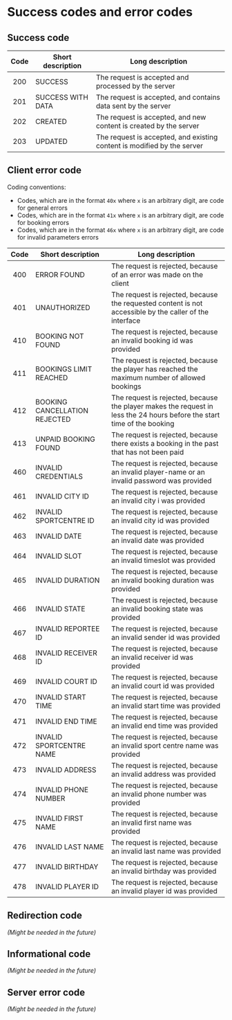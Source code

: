 Success codes and error codes
===


Success code
---

| Code | Short description | Long description |
|:----:|-------------------|------------------|
| 200 | SUCCESS | The request is accepted and processed by the server|
| 201 | SUCCESS WITH DATA | The request is accepted, and contains data sent by the server |
| 202 | CREATED | The request is accepted, and new content is created by the server |
| 203 | UPDATED | The request is accepted, and existing content is modified by the server |


Client error code
---

Coding conventions:
+ Codes, which are in the format `40x` where `x` is an arbitrary digit, are code for general errors
+ Codes, which are in the format `41x` where `x` is an arbitrary digit, are code for booking errors
+ Codes, which are in the format `46x` where `x` is an arbitrary digit, are code for invalid parameters errors

| Code | Short description | Long description |
|:----:|-------------------|------------------|
| 400 | ERROR FOUND | The request is rejected, because of an error was made on the client |
| 401 | UNAUTHORIZED | The request is rejected, because the requested content is not accessible by the caller of the interface |
| 410 | BOOKING NOT FOUND | The request is rejected, because an invalid booking id was provided |
| 411 | BOOKINGS LIMIT REACHED | The request is rejected, because the player has reached the maximum number of allowed bookings |
| 412 | BOOKING CANCELLATION REJECTED | The request is rejected, because the player makes the request in less the 24 hours before the start time of the booking|
| 413 | UNPAID BOOKING FOUND | The request is rejected, because there exists a booking in the past that has not been paid|
| 460 | INVALID CREDENTIALS | The request is rejected, because an invalid player-name or an invalid password was provided |
| 461 | INVALID CITY ID | The request is rejected, because an invalid city i was provided |
| 462 | INVALID SPORTCENTRE ID | The request is rejected, because an invalid city id was provided |
| 463 | INVALID DATE | The request is rejected, because an invalid date was provided |
| 464 | INVALID SLOT | The request is rejected, because an invalid timeslot was provided |
| 465 | INVALID DURATION | The request is rejected, because an invalid booking duration was provided |
| 466 | INVALID STATE | The request is rejected, because an invalid booking state was provided |
| 467 | INVALID REPORTEE ID | The request is rejected, because an invalid sender id was provided |
| 468 | INVALID RECEIVER ID | The request is rejected, because an invalid receiver id was provided |
| 469 | INVALID COURT ID | The request is rejected, because an invalid court id was provided |
| 470 | INVALID START TIME | The request is rejected, because an invalid start time was provided |
| 471 | INVALID END TIME | The request is rejected, because an invalid end time was provided |
| 472 | INVALID SPORTCENTRE NAME | The request is rejected, because an invalid sport centre name was provided |
| 473 | INVALID ADDRESS | The request is rejected, because an invalid address was provided |
| 474 | INVALID PHONE NUMBER | The request is rejected, because an invalid phone number was provided
| 475 | INVALID FIRST NAME | The request is rejected, because an invalid first name was provided |
| 476 | INVALID LAST NAME | The request is rejected, because an invalid last name was provided |
| 477 | INVALID BIRTHDAY | The request is rejected, because an invalid birthday was provided |
| 478 | INVALID PLAYER ID | The request is rejected, because an invalid player id was provided |




Redirection code
---

*(Might be needed in the future)*


Informational code
---

*(Might be needed in the future)*


Server error code
---

*(Might be needed in the future)*
